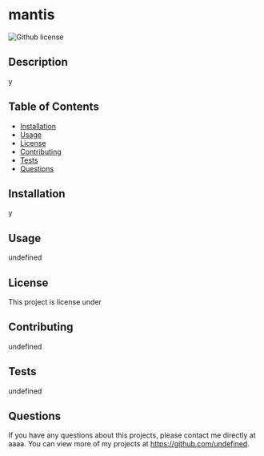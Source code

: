 # mantis
  ![Github license](http://img.shields.io/badge/license--blue.svg)
  
  ## Description 
  y
  ## Table of Contents
  * [Installation](#installation)
  * [Usage](#usage)
  * [License](#license)
  * [Contributing](#contributing)
  * [Tests](#tests)
  * [Questions](#questions)
  
  ## Installation 
  y
  ## Usage 
  undefined
  ## License 
  This project is license under 
  ## Contributing 
  undefined
  ## Tests
  undefined
  ## Questions
  If you have any questions about this projects, please contact me directly at aaaa. You can view more of my projects at https://github.com/undefined.
